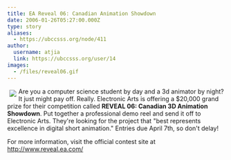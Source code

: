 ```yaml
---
title: EA Reveal 06: Canadian Animation Showdown 
date: 2006-01-26T05:27:00.000Z
type: story
aliases:
  - https://ubccsss.org/node/411
author:
  username: atjia
  link: https://ubccsss.org/user/14
images:
  - /files/reveal06.gif
---
```


<div class="field field-name-body field-type-text-with-summary field-label-hidden"><div class="field-items"><div class="field-item even"><p><img src="/files/reveal06.gif" align="left" vspace="5" hspace="5">Are you a computer science student by day and a 3d animator by night?  It just might pay off.  Really.  Electronic Arts is offering a $20,000 grand prize for their competition called <strong>REVEAL 06: Canadian 3D Animation Showdown</strong>.  Put together a professional demo reel and send it off to Electronic Arts.  They&apos;re looking for the project that &quot;best represents excellence in digital short animation.&quot;  Entries due April 7th, so don&apos;t delay!</p>
<p>For more information, visit the official contest site at <a href="http://www.reveal.ea.com/">http://www.reveal.ea.com/</a></p>
</div></div></div>    <footer>
          </footer>